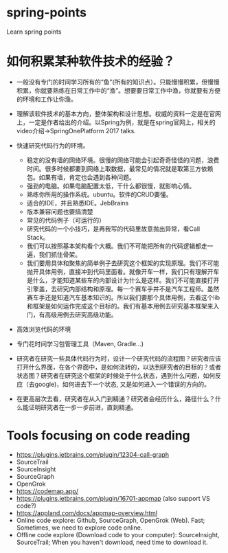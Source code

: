 # spring-points
Learn spring points

# 如何积累某种软件技术的经验？
* 一般没有专门的时间学习所有的“鱼”(所有的知识点）。只能慢慢积累，但慢慢积累，你就要熟练在日常工作中的“渔”。想要要日常工作中渔，你就要有方便的环境和工作让你渔。
* 理解该软件技术的基本方向，整体架构和设计思想。权威的资料一定是在官网上，一定是作者给出的介绍。以Spring为例，就是在spring官网上，相关的video介绍->SpringOnePlatform 2017 talks.
* 快速研究代码行为的环境。
  * 稳定的没有墙的网络环境。很慢的网络可能会引起奇奇怪怪的问题，浪费时间。很多时候都要到网络上取数据，最常见的情况就是取第三方依赖包。如果有墙，肯定也会遇到各种问题。
  * 强劲的电脑。如果电脑配置太低，干什么都很慢，就影响心情。
  * 熟练你所用的操作系统。ubuntu。软件的CRUD要懂。
  * 适合的IDE，并且熟悉IDE。JebBrains
  * 版本兼容问题也要搞清楚
  * 常见的代码例子（可运行的）
  * 研究代码的一个小技巧，是再我写的代码里故意抛出异常，看Call Stack。
  * 我们可以按照基本架构看个大概。我们不可能把所有的代码逻辑都走一遍，我们抓住骨架。
  * 我们要用具体和聚焦的简单例子去研究这个框架的实现原理。我们不可能抛开具体用例，直接冲到代码里面看。就像开车一样，我们只有理解开车是什么，才能知道某些车的内部设计为什么是这样。我们不可能直接打开引擎盖，去研究内部结构和原理。每一个赛车手并不是汽车工程师。虽然赛车手还是知道汽车基本知识的。所以我们要那个具体用例，去看这个lib和框架是如何运作完成这个目标的。我们有基本用例去研究基本框架来入门，有高级用例去研究高级功能。
 
* 高效浏览代码的环境
* 专门花时间学习包管理工具（Maven, Gradle...)
* 研究者在研究一些具体代码行为时，设计一个研究代码的流程图？研究者应该打开什么界面，在各个界面中，是如何流转的，以达到研究者的目标的？或者状态图？研究者在研究这个框架的时候处于什么状态，遇到什么问题，如何反应（去google)，如何进去下一个状态, 又是如何进入一个错误的方向的。  
* 在更高层次去看，研究者在从入门到精通？研究者会经历什么，路径什么？什么能证明研究者在一步一步前进，直到精通。

# Tools focusing on code reading
* https://plugins.jetbrains.com/plugin/12304-call-graph
* SourceTrail
* SourceInsight
* SourceGraph
* OpenGrok
* https://codemap.app/
* https://plugins.jetbrains.com/plugin/16701-appmap (also support VS code?)
* https://appland.com/docs/appmap-overview.html
* Online code explore: Github, SourceGraph, OpenGrok (Web).  Fast; Sometimes, we need to explore code online.
* Offline code explore (Download code to your computer): SourceInsight, SourceTrail;  When you haven't download, need time to download it. 
